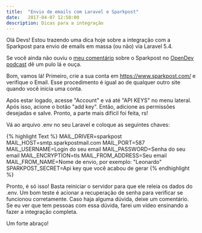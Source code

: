 ```yaml
---
title:  "Envio de emails com Laravel e Sparkpost"
date:   2017-04-07 12:50:00
description: Dicas para a integração
---
```



Olá Devs! Estou trazendo uma dica hoje sobre a integração com a Sparkpost para envio de emails em massa (ou não) via Laravel 5.4.

Se você ainda não ouviu o [meu comentário](http://www.opendevpodcast.com.br/2017/05/03/dicas-03-enviando-emails-pelo-laravel/) sobre o Sparkpost no [OpenDev podcast](http://www.opendevpodcast.com.br/) dê um pulo lá e ouça.

Bom, vamos lá! Primeiro, crie a sua conta em https://www.sparkpost.com/ e verifique o Email. Esse procedimento é igual ao de qualquer outro site quando você inicia uma conta.

Após estar logado, acesse "Account" e vá até "API KEYS" no menu lateral. Após isso, acione o botão "add key". Então, adicione as permissões desejadas e salve. Pronto, a parte mais difícil foi feita, rs! 

Vá ao arquivo .env no seu Laravel e coloque as seguintes chaves:

{% highlight Text %}
MAIL_DRIVER=sparkpost
MAIL_HOST=smtp.sparkpostmail.com
MAIL_PORT=587
MAIL_USERNAME=Login do seu email
MAIL_PASSWORD=Senha do seu email
MAIL_ENCRYPTION=tls
MAIL_FROM_ADDRESS=Seu email
MAIL_FROM_NAME=Nome de envio, por exemplo: "Leonardo"
SPARKPOST_SECRET=Api key que você acabou de gerar
{% endhighlight %}


Pronto, é só isso! Basta reiniciar o servidor para que ele releia os dados do .env. Um bom teste é acionar a recuperação de senha para verificar se funcionou corretamente. Caso haja alguma dúvida, deixe um comentário. Se eu ver que tem pessoas com essa dúvida, farei um vídeo ensinando a fazer a integração completa.


Um forte abraço!